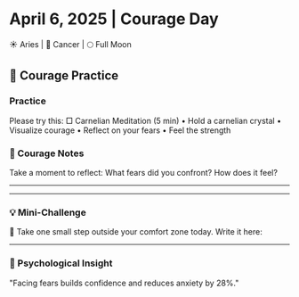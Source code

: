# April 6, 2025 | Courage Day
☀️ Aries | 🌙 Cancer | 🌕 Full Moon

## 🌱 Courage Practice

### Practice
Please try this:
□ Carnelian Meditation (5 min)
  • Hold a carnelian crystal
  • Visualize courage
  • Reflect on your fears
  • Feel the strength

### 📝 Courage Notes
Take a moment to reflect:
What fears did you confront? How does it feel?
_______________________
_______________________

### 💡 Mini-Challenge
🦁 Take one small step outside your comfort zone today. Write it here:
_______________________

### 💫 Psychological Insight
"Facing fears builds confidence and reduces anxiety by 28%." 